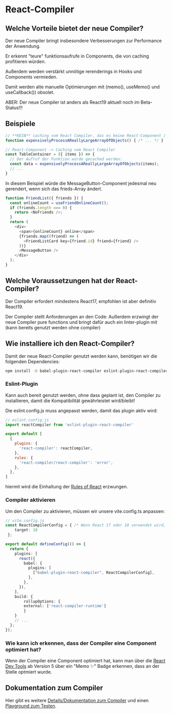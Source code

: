 # React-Compiler

## Welche Vorteile bietet der neue Compiler?

Der neue Compiler bringt insbesondere Verbesserungen zur Performance der Anwendung.

Er erkennt "teure" funktionsaufrufe in Components, die von caching profitieren würden.

Außerdem werden verstärkt unnötige rerenderings in Hooks und Components vermieden.

Damit werden alte manuelle Optimierungen mit (memo(), useMemo() und useCallback()) obsolet.

ABER:
Der neue Compiler ist anders als React19 aktuell noch im Beta-Status!!!

## Beispiele

```ts
// **KEIN** caching vom React Compiler, das es keine React-Component / Hook ist
function expensivelyProcessAReallyLargeArrayOfObjects() { /* ... */ }

// React-Component -> Caching vom React Compiler
const TableContainer = ({ items }) => {
  // Der Aufruf der Funktion würde gecached werden:
  const data = expensivelyProcessAReallyLargeArrayOfObjects(items);
  // ...
}
```

In diesem Beispiel würde die MessageButton-Component jedesmal neu gerendert, wenn sich das frieds-Array ändert.

```ts
function FriendList({ friends }) {
  const onlineCount = useFriendOnlineCount();
  if (friends.length === 0) {
    return <NoFriends />;
  }
  return (
    <div>
      <span>{onlineCount} online</span>
      {friends.map((friend) => (
        <FriendListCard key={friend.id} friend={friend} />
      ))}
      <MessageButton />
    </div>
  );
}
```

## Welche Voraussetzungen hat der React-Compiler?

Der Compiler erfordert mindestens React17, empfohlen ist aber definitiv React19.

Der Compiler stellt Anforderungen an den Code:
Außerdem erzwingt der neue Compiler pure functions und bringt dafür auch ein linter-plugin mit (kann bereits genutzt werden ohne compiler)

## Wie installiere ich den React-Compiler?

Damit der neue React-Compiler genutzt werden kann, benötigen wir die folgenden Dependencies:

```bash
npm install -D babel-plugin-react-compiler eslint-plugin-react-compiler
```

### Eslint-Plugin

Kann auch bereit genutzt werden, ohne dass geplant ist, den Compiler zu installieren, damit die Kompatibilität gewährleistet wird/bleibt!

Die eslint.config.js muss angepasst werden, damit das plugin aktiv wird:

```js
// eslint.config.js
import reactCompiler from 'eslint-plugin-react-compiler'

export default [
  {
    plugins: {
      'react-compiler': reactCompiler,
    },
    rules: {
      'react-compiler/react-compiler': 'error',
    },
  },
]
```

hiermit wird die Einhaltung der [Rules of React](https://react.dev/reference/rules) erzwungen.

### Compiler aktivieren

Um den Compiler zu aktivieren, müssen wir unsere vite.config.ts anpassen:

```ts
// vite.config.js
const ReactCompilerConfig = { /* Wenn React 17 oder 18 verwendet wird, muss die Version als target konfiguriert werden, bei React 19, kann die Config hingegen leer bleiben: */
    target: 18
 };

export default defineConfig(() => {
  return {
    plugins: [
      react({
        babel: {
          plugins: [
            ["babel-plugin-react-compiler", ReactCompilerConfig],
          ],
        },
      }),
    ],
    build: {
        rollupOptions: {
        external: ['react-compiler-runtime']
        }
    }
    // ...
  };
});
```

### Wie kann ich erkennen, dass der Compiler eine Component optimiert hat?

Wenn der Compiler eine Component optimiert hat, kann man über die [React Dev Tools](https://react.dev/learn/react-developer-tools) ab Version 5 über ein "Memo ✨" Badge erkennen, dass an der Stelle optmiert wurde.

## Dokumentation zum Compiler

Hier gibt es weitere [Details/Dokumentation zum Compiler](https://react.dev/learn/react-compiler) und einen [Playground zum Testen](https://playground.react.dev/#N4Igzg9grgTgxgUxALhAgHgBwjALgAgBMEAzAQygBsCSoA7OXASwjvwFkBPAQU0wAoAlPmAAdNvhgJcsNgB5CTAG4A+ABIJKlCPgDqOSoTkB6RaoDc4gL7iQVoA).
